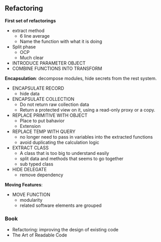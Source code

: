 ## Refactoring

**First set of refactorings**
- extract method
    - 6 line average
    - Name the function with what it is doing
- Split phase
    - OCP
    - Much clear
- INTRODUCE PARAMETER OBJECT
- COMBINE FUNCTIONS INTO TRANSFORM
    
**Encapsulation**: decompose modules, hide secrets from the rest system.
- ENCAPSULATE RECORD
    - hide data 
- ENCAPSULATE COLLECTION
    - Do not return raw collection data
    - Return a protected view on it, using a read-only proxy or a copy.
- REPLACE PRIMITIVE WITH OBJECT
    - Place to put bahavior
    - Extension
- REPLACE TEMP WITH QUERY
    - no longer need to pass in variables into the extracted functions
    - avoid duplicating the calculation logic
- EXTRACT CLASS
    - A class that is too big to understand easily
    - split data and methods that seems to go together
    - sub typed class
- HIDE DELEGATE
    - remove dependency

**Moving Features**: 
- MOVE FUNCTION
    - modularity
    - related software elements are grouped


### Book
- Refactoring: improving the design of existing code
- The Art of Readable Code
